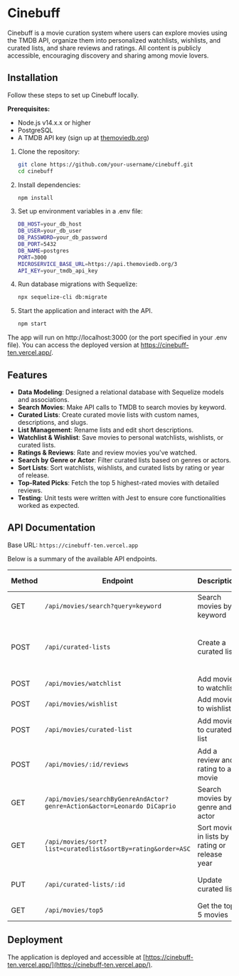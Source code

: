 # Cinebuff

Cinebuff is a movie curation system where users can explore movies using the TMDB API, organize them into personalized watchlists, wishlists, and curated lists, and share reviews and ratings. All content is publicly accessible, encouraging discovery and sharing among movie lovers.

## Installation

Follow these steps to set up Cinebuff locally.

**Prerequisites:**
- Node.js v14.x.x or higher
- PostgreSQL
- A TMDB API key (sign up at [themoviedb.org](https://www.themoviedb.org/))

1. Clone the repository:
   ```bash
   git clone https://github.com/your-username/cinebuff.git
   cd cinebuff
   ```
2. Install dependencies:
   ```bash
   npm install
   ```
3. Set up environment variables in a .env file:
   ```bash
   DB_HOST=your_db_host
   DB_USER=your_db_user
   DB_PASSWORD=your_db_password
   DB_PORT=5432
   DB_NAME=postgres
   PORT=3000
   MICROSERVICE_BASE_URL=https://api.themoviedb.org/3
   API_KEY=your_tmdb_api_key
   ```
4. Run database migrations with Sequelize:
   ```bash
   npx sequelize-cli db:migrate
   ```
5. Start the application and interact with the API.
   ```bash
   npm start
   ```
The app will run on http://localhost:3000 (or the port specified in your .env file). You can access the deployed version at https://cinebuff-ten.vercel.app/.

## Features

- **Data Modeling**: Designed a relational database with Sequelize models and associations.
- **Search Movies**: Make API calls to TMDB to search movies by keyword.
- **Curated Lists**: Create curated movie lists with custom names, descriptions, and slugs.
- **List Management**: Rename lists and edit short descriptions.
- **Watchlist & Wishlist**: Save movies to personal watchlists, wishlists, or curated lists.
- **Ratings & Reviews**: Rate and review movies you've watched.
- **Search by Genre or Actor**: Filter curated lists based on genres or actors.
- **Sort Lists**: Sort watchlists, wishlists, and curated lists by rating or year of release.
- **Top-Rated Picks**: Fetch the top 5 highest-rated movies with detailed reviews.
- **Testing**: Unit tests were written with Jest to ensure core functionalities worked as expected.

## API Documentation

Base URL: `https://cinebuff-ten.vercel.app`

Below is a summary of the available API endpoints.

| Method | Endpoint                                      | Description                        | Body (if applicable)                                    |
|--------|-----------------------------------------------|------------------------------------|---------------------------------------------------------|
| GET    | `/api/movies/search?query=keyword`            | Search movies by keyword           | None                                                    |
| POST   | `/api/curated-lists`                          | Create a curated list              | `{"name": "Horror Movies New", "description": "A collection of the best horror films.", "slug": "horror-movies"}` |
| POST   | `/api/movies/watchlist`                       | Add movie to watchlist             | `{"movieId": 77338}`                                    |
| POST   | `/api/movies/wishlist`                        | Add movie to wishlist              | `{"movieId": 27205}`                                    |
| POST   | `/api/movies/curated-list`                    | Add movie to curated list          | `{"movieId": 37799, "curatedListId": 2}`               |
| POST   | `/api/movies/:id/reviews`                     | Add a review and rating to a movie | `{"rating": 10, "reviewText": "Great movie."}`          |
| GET    | `/api/movies/searchByGenreAndActor?genre=Action&actor=Leonardo DiCaprio` | Search movies by genre and actor | None                                                    |
| GET    | `/api/movies/sort?list=curatedlist&sortBy=rating&order=ASC` | Sort movies in lists by rating or release year | None                                                    |
| PUT    | `/api/curated-lists/:id`                      | Update curated list                | `{"description": "A collection of more scary movies"}`  |
| GET    | `/api/movies/top5`                            | Get the top 5 movies               | None                                                    |

## Deployment

The application is deployed and accessible at [https://cinebuff-ten.vercel.app/](https://cinebuff-ten.vercel.app/).
